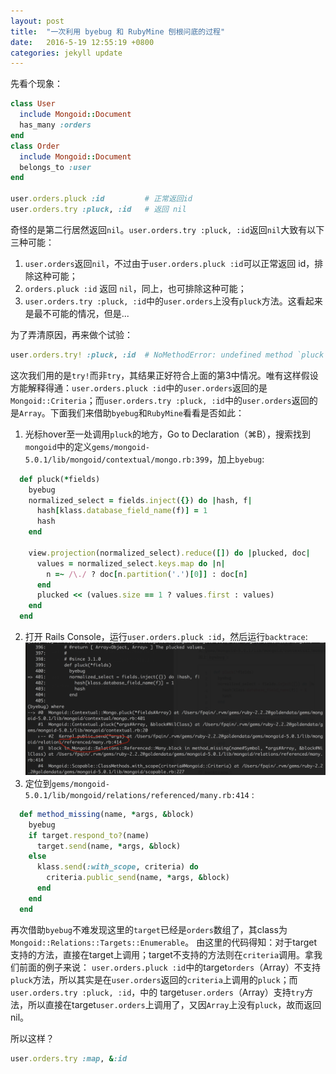 ```yaml
---
layout: post
title:  "一次利用 byebug 和 RubyMine 刨根问底的过程"
date:   2016-5-19 12:55:19 +0800
categories: jekyll update
---
```


先看个现象：

```ruby
class User
  include Mongoid::Document
  has_many :orders
end
class Order
  include Mongoid::Document
  belongs_to :user
end

user.orders.pluck :id         # 正常返回id
user.orders.try :pluck, :id   # 返回 nil
```
奇怪的是第二行居然返回`nil`。`user.orders.try :pluck, :id`返回`nil`大致有以下三种可能：

1. `user.orders`返回`nil`，不过由于`user.orders.pluck :id`可以正常返回 id，排除这种可能；
2. `orders.pluck :id` 返回 `nil`，同上，也可排除这种可能；
3. `user.orders.try :pluck, :id`中的`user.orders`上没有`pluck`方法。这看起来是最不可能的情况，但是...

为了弄清原因，再来做个试验：

```ruby
user.orders.try! :pluck, :id  # NoMethodError: undefined method `pluck' for #<Array:0x0...>
```
这次我们用的是`try!`而非`try`，其结果正好符合上面的第3中情况。唯有这样假设方能解释得通：`user.orders.pluck :id`中的`user.orders`返回的是`Mongoid::Criteria`；而`user.orders.try :pluck, :id`中的`user.orders`返回的是`Array`。下面我们来借助`byebug`和`RubyMine`看看是否如此：

1. 光标hover至一处调用`pluck`的地方，Go to Declaration（⌘B），搜索找到`mongoid`中的定义`gems/mongoid-5.0.1/lib/mongoid/contextual/mongo.rb:399`，加上`byebug`:

```ruby
  def pluck(*fields)
    byebug
    normalized_select = fields.inject({}) do |hash, f|
      hash[klass.database_field_name(f)] = 1
      hash
    end

    view.projection(normalized_select).reduce([]) do |plucked, doc|
      values = normalized_select.keys.map do |n|
        n =~ /\./ ? doc[n.partition('.')[0]] : doc[n]
      end
      plucked << (values.size == 1 ? values.first : values)
    end
  end
```

2. 打开 Rails Console，运行`user.orders.pluck :id`，然后运行`backtrace`:
![Mongoid relation many](/images/mongoid_relation_many.png)
3. 定位到`gems/mongoid-5.0.1/lib/mongoid/relations/referenced/many.rb:414` :
 
```ruby
  def method_missing(name, *args, &block)
    byebug
    if target.respond_to?(name)
      target.send(name, *args, &block)
    else
      klass.send(:with_scope, criteria) do
        criteria.public_send(name, *args, &block)
      end
    end
  end
```

  再次借助`byebug`不难发现这里的`target`已经是`orders`数组了，其class为`Mongoid::Relations::Targets::Enumerable`。
由这里的代码得知：对于target支持的方法，直接在target上调用；target不支持的方法则在`criteria`调用。拿我们前面的例子来说：
`user.orders.pluck :id`中的target`orders`（Array）不支持`pluck`方法，所以其实是在`user.orders`返回的`criteria`上调用的`pluck`；而`user.orders.try :pluck, :id`，中的 target`user.orders`（Array）支持`try`方法，所以直接在target`user.orders`上调用了，又因`Array`上没有`pluck`，故而返回nil。

所以这样？

```ruby
user.orders.try :map, &:id
```

